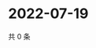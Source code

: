 # 2022-07-19

共 0 条

<!-- BEGIN WEIBO -->
<!-- 最后更新时间 Tue Jul 19 2022 12:00:38 GMT+0800 (China Standard Time) -->

<!-- END WEIBO -->
